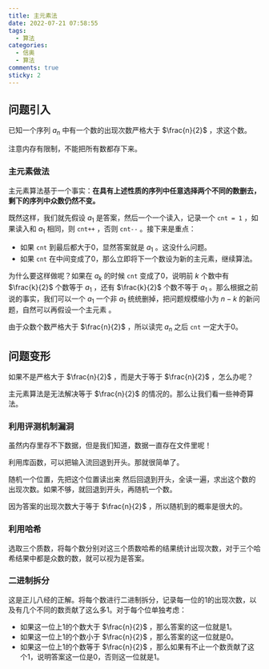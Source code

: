 ```yaml
---
title: 主元素法
date: 2022-07-21 07:58:55
tags:
  - 算法
categories:
  - 信奥
  - 算法
comments: true
sticky: 2
---
```

## 问题引入

已知一个序列 $a_n$ 中有一个数的出现次数严格大于 $\frac{n}{2}$ ，求这个数。

注意内存有限制，不能把所有数都存下来。

<!--more-->

### 主元素做法

主元素算法基于一个事实：**在具有上述性质的序列中任意选择两个不同的数删去，剩下的序列中众数仍然不变。**

既然这样，我们就先假设 $a_1$ 是答案，然后一个一个读入，记录一个 `cnt = 1` ，如果读入和 $a_1$ 相同，则 `cnt++` ，否则 `cnt--` 。接下来是重点：

- 如果 `cnt` 到最后都大于0，显然答案就是 $a_1$ 。这没什么问题。
- 如果 `cnt` 在中间变成了0，那么立即将下一个数设为新的主元素，继续算法。

为什么要这样做呢？如果在 $a_k$ 的时候 `cnt` 变成了0，说明前 $k$ 个数中有 $\frac{k}{2}$ 个数等于 $a_1$ ，还有 $\frac{k}{2}$ 个数不等于 $a_1$ 。那么根据之前说的事实，我们可以一个 $a_1$ 一个非 $a_1$ 统统删掉，把问题规模缩小为 $n-k$ 的新问题，自然可以再假设一个主元素 。

由于众数个数严格大于 $\frac{n}{2}$ ，所以读完 $a_n$ 之后 `cnt` 一定大于0。

## 问题变形

如果不是严格大于 $\frac{n}{2}$ ，而是大于等于 $\frac{n}{2}$ ，怎么办呢？

主元素算法是无法解决等于 $\frac{n}{2}$ 的情况的。那么让我们看一些神奇算法。

### 利用评测机制漏洞

虽然内存里存不下数据，但是我们知道，数据一直存在文件里呢！

利用库函数，可以把输入流回退到开头。那就很简单了。

随机一个位置，先把这个位置读出来 然后回退到开头，全读一遍，求出这个数的出现次数。如果不够，就回退到开头，再随机一个数。

因为答案的出现次数大于等于 $\frac{n}{2}$ ，所以随机到的概率是很大的。

### 利用哈希

选取三个质数，将每个数分别对这三个质数哈希的结果统计出现次数，对于三个哈希结果中都是众数的数，就可以视为是答案。

### 二进制拆分

这是正儿八经的正解。将每个数进行二进制拆分，记录每一位的1的出现次数，以及有几个不同的数贡献了这么多1。对于每个位单独考虑：

- 如果这一位上1的个数大于 $\frac{n}{2}$ ，那么答案的这一位就是1。
- 如果这一位上1的个数小于 $\frac{n}{2}$ ，那么答案的这一位就是0。
- 如果这一位上1的个数等于 $\frac{n}{2}$ ，那么如果有不止一个数贡献了这个1，说明答案这一位是0，否则这一位就是1。
